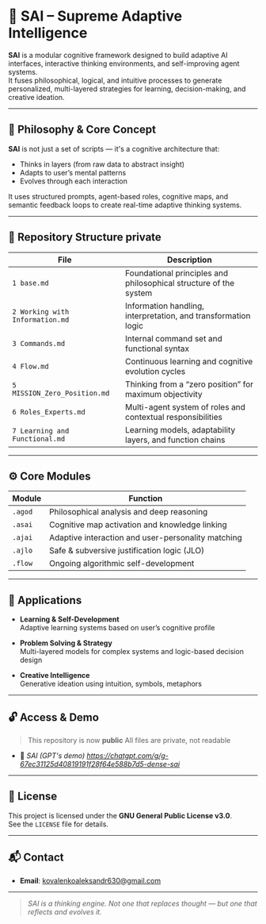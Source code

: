 # 🔹 SAI – Supreme Adaptive Intelligence

**SAI** is a modular cognitive framework designed to build adaptive AI interfaces, interactive thinking environments, and self-improving agent systems.  
It fuses philosophical, logical, and intuitive processes to generate personalized, multi-layered strategies for learning, decision-making, and creative ideation.

---

## 🌌 Philosophy & Core Concept

**SAI** is not just a set of scripts — it's a cognitive architecture that:
- Thinks in layers (from raw data to abstract insight)
- Adapts to user’s mental patterns
- Evolves through each interaction

It uses structured prompts, agent-based roles, cognitive maps, and semantic feedback loops to create real-time adaptive thinking systems.

---

## 📁 Repository Structure private

| File | Description |
|------|-------------|
| `1 base.md` | Foundational principles and philosophical structure of the system |
| `2 Working with Information.md` | Information handling, interpretation, and transformation logic |
| `3 Сommands.md` | Internal command set and functional syntax |
| `4 Flow.md` | Continuous learning and cognitive evolution cycles |
| `5 MISSION_Zero_Position.md` | Thinking from a “zero position” for maximum objectivity |
| `6 Roles_Experts.md` | Multi-agent system of roles and contextual responsibilities |
| `7 Learning and Functional.md` | Learning models, adaptability layers, and function chains |

---

## ⚙️ Core Modules

| Module | Function |
|--------|----------|
| `.agod` | Philosophical analysis and deep reasoning |
| `.asai` | Cognitive map activation and knowledge linking |
| `.ajai` | Adaptive interaction and user-personality matching |
| `.ajlo` | Safe & subversive justification logic (JLO) |
| `.flow` | Ongoing algorithmic self-development |

---

## 🚀 Applications

- **Learning & Self-Development**  
  Adaptive learning systems based on user’s cognitive profile

- **Problem Solving & Strategy**  
  Multi-layered models for complex systems and logic-based decision design

- **Creative Intelligence**  
  Generative ideation using intuition, symbols, metaphors

---

## 🔓 Access & Demo

> This repository is now **public**
> All files are private, not readable

- 🔗 *SAI (GPT's demo) https://chatgpt.com/g/g-67ec31125d40819191f28f64e588b7d5-dense-sai*  

---

## 📄 License

This project is licensed under the **GNU General Public License v3.0**.  
See the `LICENSE` file for details.

---

## 📬 Contact

- **Email**: kovalenkoaleksandr630@gmail.com  

---

> _SAI is a thinking engine. Not one that replaces thought — but one that reflects and evolves it._
